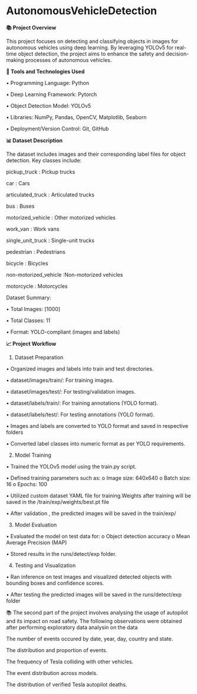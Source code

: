 # AutonomousVehicleDetection

**📚 Project Overview**

This project focuses on detecting and classifying objects in images for autonomous vehicles using deep learning. By leveraging YOLOv5 for real-time object detection, the project aims to enhance the safety and decision-making processes of autonomous vehicles.

**🧰 Tools and Technologies Used**

•	Programming Language: Python

•	Deep Learning Framework: Pytorch

•	Object Detection Model: YOLOv5

•	Libraries: NumPy, Pandas, OpenCV, Matplotlib, Seaborn

•	Deployment/Version Control: Git, GitHub



**📊 Dataset Description**

The dataset includes images and their corresponding label files for object detection. Key classes include:

pickup_truck        : Pickup trucks

car                 :	Cars

articulated_truck	  : Articulated trucks

bus	                : Buses

motorized_vehicle   : Other motorized vehicles

work_van	          : Work vans

single_unit_truck   : Single-unit trucks

pedestrian	        : Pedestrians

bicycle	            : Bicycles

non-motorized_vehicle	:Non-motorized vehicles

motorcycle          :	Motorcycles


Dataset Summary:

•	Total Images: [1000]

•	Total Classes: 11

•	Format: YOLO-compliant (images and labels)



**📈 Project Workflow**


1. Dataset Preparation
   
•	Organized images and labels into train and test directories.

•  dataset/images/train/: For training images.

•  dataset/images/test/: For testing/validation images.

•  dataset/labels/train/: For training annotations (YOLO format).

•  dataset/labels/test/: For testing annotations (YOLO format).

•	Images and labels are converted to YOLO format and saved in respective folders

•	Converted label classes into numeric format as per YOLO requirements.


2. Model Training

•	Trained the YOLOv5 model using the train.py script.

•	Defined training parameters such as:
o	Image size: 640x640
o	Batch size: 16
o	Epochs: 100

•	Utilized custom dataset YAML file for training.Weights after training will be saved in the /train/exp/weights/best.pt file

•	After validation , the predicted images will be saved in the train/exp/

3. Model Evaluation
   
•	Evaluated the model on test data for:
o	Object detection accuracy
o	Mean Average Precision (MAP)

•	Stored results in the runs/detect/exp folder.

4. Testing and Visualization
   
•	Ran inference on test images and visualized detected objects with bounding boxes and confidence scores.

•	After testing the predicted images will be saved in the runs/detect/exp folder


📚 The second part of the project involves analysing the usage of autopilot and its impact on road safety.
The following observations were obtained after performing exploratory data analysin on the data

The number of events occured by date, year, day, country and state.

The distribution and proportion of events.

The frequency of Tesla colliding with other vehicles.

The event distribution across models.

The distribution of verified Tesla autopilot deaths.






